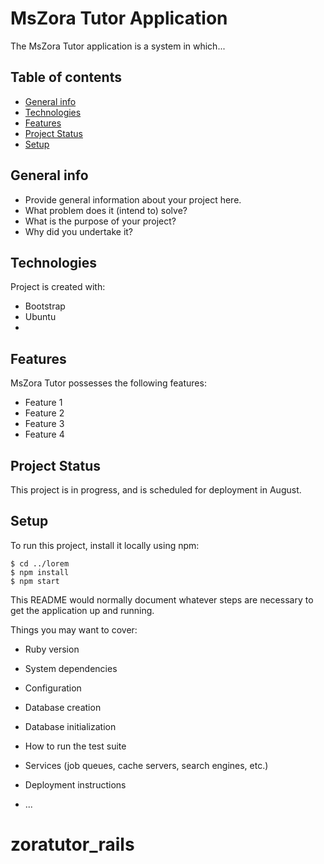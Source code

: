 # MsZora Tutor Application

The MsZora Tutor application is a system in which...

## Table of contents
* [General info](#general-info)
* [Technologies](#technologies)
* [Features](#features)
* [Project Status](#project-statusa)
* [Setup](#setup)

## General info

* Provide general information about your project here.
* What problem does it (intend to) solve?
* What is the purpose of your project?
* Why did you undertake it?
	
## Technologies
Project is created with:
* Bootstrap
* Ubuntu
*

## Features

MsZora Tutor possesses the following features:

* Feature 1
* Feature 2 
* Feature 3 
* Feature 4 

## Project Status
This project is in progress, and is scheduled for deployment in August.
	
## Setup
To run this project, install it locally using npm:

```
$ cd ../lorem
$ npm install
$ npm start
```



This README would normally document whatever steps are necessary to get the
application up and running.

Things you may want to cover:

* Ruby version

* System dependencies

* Configuration

* Database creation

* Database initialization

* How to run the test suite

* Services (job queues, cache servers, search engines, etc.)

* Deployment instructions

* ...
# zoratutor_rails

